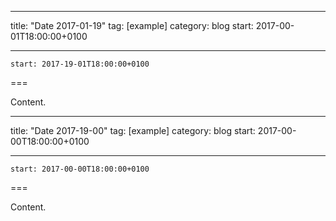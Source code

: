 
---
title: "Date 2017-01-19"
tag: [example]
category: blog
start: 2017-00-01T18:00:00+0100

---

``start: 2017-19-01T18:00:00+0100``

===

Content.

---
title: "Date 2017-19-00"
tag: [example]
category: blog
start: 2017-00-00T18:00:00+0100

---

``start: 2017-00-00T18:00:00+0100``

===

Content.

